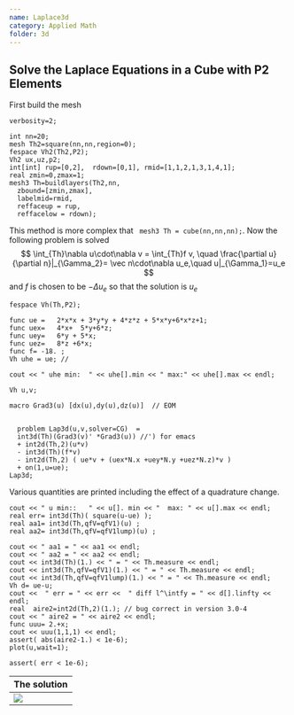 ```yaml
---
name: Laplace3d
category: Applied Math
folder: 3d
---
```


## Solve the Laplace Equations in a Cube with P2 Elements

First build the mesh
~~~freefem
verbosity=2;

int nn=20;
mesh Th2=square(nn,nn,region=0);
fespace Vh2(Th2,P2);
Vh2 ux,uz,p2;
int[int] rup=[0,2],  rdown=[0,1], rmid=[1,1,2,1,3,1,4,1];
real zmin=0,zmax=1;
mesh3 Th=buildlayers(Th2,nn,
  zbound=[zmin,zmax],
  labelmid=rmid, 
  reffaceup = rup,
  reffacelow = rdown);
~~~
This method is more complex that $\texttt{ mesh3 Th = cube(nn,nn,nn);}$.  Now the following problem is solved
$$
\int_{Th}\nabla u\cdot\nabla v = \int_{Th}f v, \quad \frac{\partial u}{\partial n}|_{\Gamma_2}= \vec n\cdot\nabla u_e,\quad u|_{\Gamma_1}=u_e
$$
and $f$ is chosen  to be $-\Delta u_e$ so that the solution is $u_e$
~~~freefem
fespace Vh(Th,P2);

func ue =   2*x*x + 3*y*y + 4*z*z + 5*x*y+6*x*z+1;
func uex=   4*x+  5*y+6*z;
func uey=   6*y + 5*x;
func uez=   8*z +6*x;
func f= -18. ;
Vh uhe = ue; //

cout << " uhe min:  " << uhe[].min << " max:" << uhe[].max << endl;

Vh u,v;

macro Grad3(u) [dx(u),dy(u),dz(u)]  // EOM


  problem Lap3d(u,v,solver=CG)  =
  int3d(Th)(Grad3(v)' *Grad3(u)) //') for emacs 
  + int2d(Th,2)(u*v)  
  - int3d(Th)(f*v) 
  - int2d(Th,2) ( ue*v + (uex*N.x +uey*N.y +uez*N.z)*v )
  + on(1,u=ue);
Lap3d;
~~~
Various quantities are printed including the effect of a quadrature change.
~~~freefem
cout << " u min::   " << u[]. min << "  max: " << u[].max << endl;
real err= int3d(Th)( square(u-ue) );
real aa1= int3d(Th,qfV=qfV1)(u) ;
real aa2= int3d(Th,qfV=qfV1lump)(u) ;

cout << " aa1 = " << aa1 << endl;
cout << " aa2 = " << aa2 << endl;
cout << int3d(Th)(1.) << " = " << Th.measure << endl;
cout << int3d(Th,qfV=qfV1)(1.) << " = " << Th.measure << endl;
cout << int3d(Th,qfV=qfV1lump)(1.) << " = " << Th.measure << endl;
Vh d= ue-u;
cout <<  " err = " << err <<  " diff l^\intfy = " << d[].linfty << endl;
real  aire2=int2d(Th,2)(1.); // bug correct in version 3.0-4 
cout << " aire2 = " << aire2 << endl;
func uuu= 2.+x;
cout << uuu(1,1,1) << endl;
assert( abs(aire2-1.) < 1e-6);
plot(u,wait=1);

assert( err < 1e-6);
~~~

|The solution            |
|------------------------|
|![][_solution]          |

[_solution]: https://raw.githubusercontent.com/phtournier/ffmdtest/refs/heads/main/figures/3d/Laplace3d/solution.png